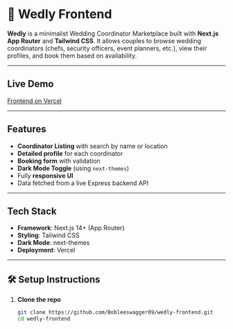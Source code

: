 # 💍 Wedly Frontend

**Wedly** is a minimalist Wedding Coordinator Marketplace built with **Next.js App Router** and **Tailwind CSS**. It allows couples to browse wedding coordinators (chefs, security officers, event planners, etc.), view their profiles, and book them based on availability.

---

##  Live Demo

 [Frontend on Vercel](https://wedly-cordi.vercel.app/)

---

##  Features

-  **Coordinator Listing** with search by name or location
-  **Detailed profile** for each coordinator
- **Booking form** with validation
-  **Dark Mode Toggle** (using `next-themes`)
-  Fully **responsive UI**
-  Data fetched from a live Express backend API

---

##  Tech Stack

- **Framework**: Next.js 14+ (App Router)
- **Styling**: Tailwind CSS
- **Dark Mode**: next-themes
- **Deployment**: Vercel

---

## 🛠 Setup Instructions

1. **Clone the repo**
   ```bash
   git clone https://github.com/Bobleeswagger09/wedly-frontend.git
   cd wedly-frontend
